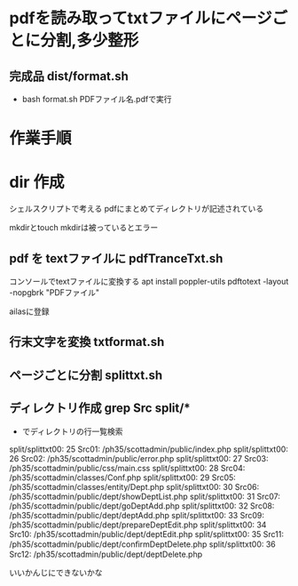 # pdfを読み取ってtxtファイルにページごとに分割,多少整形

## 完成品 dist/format.sh
- bash format.sh PDFファイル名.pdfで実行


# 作業手順

# dir 作成
シェルスクリプトで考える
pdfにまとめてディレクトリが記述されている

mkdirとtouch
mkdirは被っているとエラー

## pdf を textファイルに pdfTranceTxt.sh
コンソールでtextファイルに変換する
apt install poppler-utils
pdftotext -layout -nopgbrk "PDFファイル"

ailasに登録

## 行末文字を変換 txtformat.sh

## ページごとに分割 splittxt.sh

## ディレクトリ作成 grep Src split/*
- でディレクトリの行一覧検索

split/splittxt00:     25   Src01: /ph35/scottadmin/public/index.php
split/splittxt00:     26   Src02: /ph35/scottadmin/public/error.php
split/splittxt00:     27   Src03: /ph35/scottadmin/public/css/main.css
split/splittxt00:     28   Src04: /ph35/scottadmin/classes/Conf.php
split/splittxt00:     29   Src05: /ph35/scottadmin/classes/entity/Dept.php
split/splittxt00:     30   Src06: /ph35/scottadmin/public/dept/showDeptList.php
split/splittxt00:     31   Src07: /ph35/scottadmin/public/dept/goDeptAdd.php
split/splittxt00:     32   Src08: /ph35/scottadmin/public/dept/deptAdd.php
split/splittxt00:     33   Src09: /ph35/scottadmin/public/dept/prepareDeptEdit.php
split/splittxt00:     34   Src10: /ph35/scottadmin/public/dept/deptEdit.php
split/splittxt00:     35   Src11: /ph35/scottadmin/public/dept/conﬁrmDeptDelete.php
split/splittxt00:     36   Src12: /ph35/scottadmin/public/dept/deptDelete.php

いいかんじにできないかな
